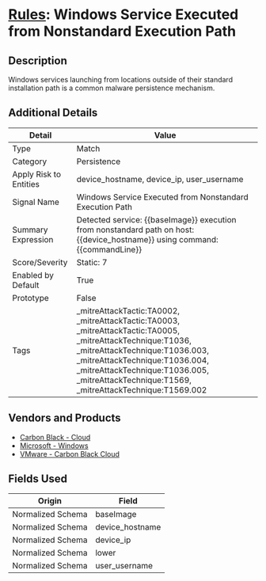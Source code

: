 # [Rules](README.md): Windows Service Executed from Nonstandard Execution Path

## Description
Windows services launching from locations outside of their standard installation path is a common malware persistence mechanism.

## Additional Details
|Detail|Value|
|----|----|
|Type|Match|
|Category|Persistence|
|Apply Risk to Entities|device_hostname, device_ip, user_username|
|Signal Name|Windows Service Executed from Nonstandard Execution Path|
|Summary Expression|Detected service: {{baseImage}} execution from nonstandard path on host: {{device_hostname}} using command: {{commandLine}}|
|Score/Severity|Static: 7|
|Enabled by Default|True|
|Prototype|False|
|Tags|_mitreAttackTactic:TA0002, _mitreAttackTactic:TA0003, _mitreAttackTactic:TA0005, _mitreAttackTechnique:T1036, _mitreAttackTechnique:T1036.003, _mitreAttackTechnique:T1036.004, _mitreAttackTechnique:T1036.005, _mitreAttackTechnique:T1569, _mitreAttackTechnique:T1569.002|
## Vendors and Products
- [Carbon Black - Cloud](../products/46433485-9c31-4b45-97c8-4d57ec90e72e.md)
- [Microsoft - Windows](../products/1ff7546c-cb36-4a24-87f7-89d2cecc5761.md)
- [VMware - Carbon Black Cloud](../products/f9cea291-9030-4e41-9836-6dd9274d6df4.md)


## Fields Used

|Origin|Field|
|----|----|
|Normalized Schema|baseImage|
|Normalized Schema|device_hostname|
|Normalized Schema|device_ip|
|Normalized Schema|lower|
|Normalized Schema|user_username|



